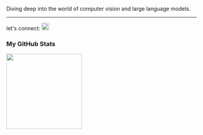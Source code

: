 
Diving deep into the world of computer vision and large language models.<br><hr>
let's connect:
<a href="https://twitter.com/Brahma_2005">
 <img  width=20px src="https://cdn.jsdelivr.net/gh/devicons/devicon/icons/twitter/twitter-original.svg" />
<a/>
 
### My GitHub Stats

<img width=200px src="https://github-readme-stats.vercel.app/api/top-langs/?username=brahma-borude&size_weight=0.5&count_weight=0.5"/>
<br/>
